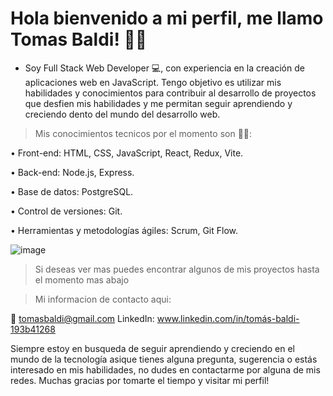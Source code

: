 # Hola bienvenido a mi perfil, me llamo Tomas Baldi! 🙋‍♂️

- Soy Full Stack Web Developer 💻, con experiencia en la creación de aplicaciones web en JavaScript. Tengo objetivo es utilizar mis habilidades y conocimientos para contribuir al desarrollo de proyectos que desfien mis habilidades y me permitan seguir aprendiendo y creciendo dento del mundo del desarrollo web.

> Mis conocimientos tecnicos por el momento son 👨‍💻:

• Front-end: HTML, CSS, JavaScript, React, Redux, Vite.

• Back-end: Node.js, Express.

• Base de datos: PostgreSQL.

• Control de versiones: Git.

• Herramientas y metodologías ágiles: Scrum, Git Flow.

![image](https://github.com/TomiB98/Tomas-Baldi/assets/112419982/376552a5-1903-4822-a134-056b194fcadb)


> Si deseas ver mas puedes encontrar algunos de mis proyectos hasta el momento mas abajo

> Mi informacion de contacto aqui:

📧 tomasbaldi@gmail.com
LinkedIn: www.linkedin.com/in/tomás-baldi-193b41268


Siempre estoy en busqueda de seguir aprendiendo y creciendo en el mundo de la tecnología asique tienes alguna pregunta, sugerencia o estás interesado en mis habilidades, no dudes en contactarme por alguna de mis redes. Muchas gracias por tomarte el tiempo y visitar mi perfil!
